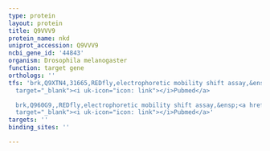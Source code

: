 ```yaml
---
type: protein
layout: protein
title: Q9VVV9
protein_name: nkd
uniprot_accession: Q9VVV9
ncbi_gene_id: '44843'
organism: Drosophila melanogaster
function: target gene
orthologs: ''
tfs: 'brk,Q9XTN4,31665,REDfly,electrophoretic mobility shift assay,&ensp;<a href="https://www.ncbi.nlm.nih.gov/pubmed/?term=20965965%5Buid%5D+OR+23250215%5Buid%5D"
  target="_blank"><i uk-icon="icon: link"></i>Pubmed</a>

  brk,Q960G9,,REDfly,electrophoretic mobility shift assay,&ensp;<a href="https://www.ncbi.nlm.nih.gov/pubmed/?term=20965965%5Buid%5D+OR+23250215%5Buid%5D"
  target="_blank"><i uk-icon="icon: link"></i>Pubmed</a>'
targets: ''
binding_sites: ''

---
```

